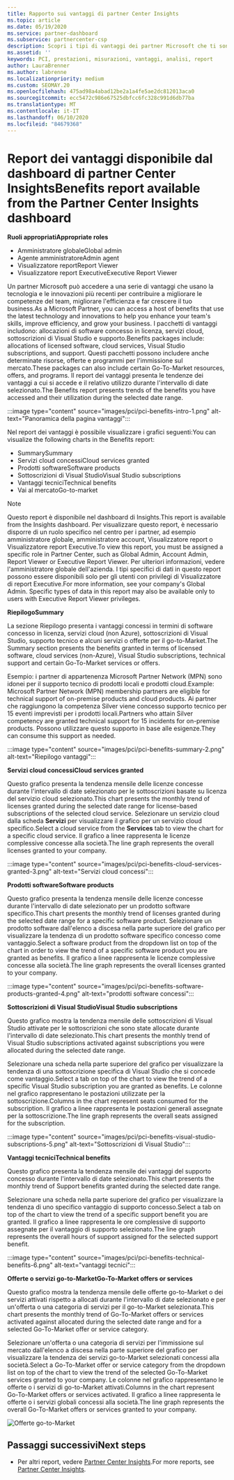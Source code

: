 ```yaml
---
title: Rapporto sui vantaggi di partner Center Insights
ms.topic: article
ms.date: 05/19/2020
ms.service: partner-dashboard
ms.subservice: partnercenter-csp
description: Scopri i tipi di vantaggi dei partner Microsoft che ti sono stati concessi per favorire la crescita del tuo business, migliorare l'efficienza e migliorare le competenze del team.
ms.assetid: ''
keywords: PCI, prestazioni, misurazioni, vantaggi, analisi, report
author: LauraBrenner
ms.author: labrenne
ms.localizationpriority: medium
ms.custom: SEOMAY.20
ms.openlocfilehash: 475ad98a4abad12be2a1a4fe5ae2dc812013aca0
ms.sourcegitcommit: ecc5472c986e67525dbfcc6fc328c991d6db77ba
ms.translationtype: MT
ms.contentlocale: it-IT
ms.lasthandoff: 06/10/2020
ms.locfileid: "84679368"
---
```

# <a name="benefits-report-available-from-the-partner-center-insights-dashboard"></a><span data-ttu-id="9a056-104">Report dei vantaggi disponibile dal dashboard di partner Center Insights</span><span class="sxs-lookup"><span data-stu-id="9a056-104">Benefits report available from the Partner Center Insights dashboard</span></span>

<span data-ttu-id="9a056-105">**Ruoli appropriati**</span><span class="sxs-lookup"><span data-stu-id="9a056-105">**Appropriate roles**</span></span>

- <span data-ttu-id="9a056-106">Amministratore globale</span><span class="sxs-lookup"><span data-stu-id="9a056-106">Global admin</span></span>
- <span data-ttu-id="9a056-107">Agente amministratore</span><span class="sxs-lookup"><span data-stu-id="9a056-107">Admin agent</span></span>
- <span data-ttu-id="9a056-108">Visualizzatore report</span><span class="sxs-lookup"><span data-stu-id="9a056-108">Report Viewer</span></span>
- <span data-ttu-id="9a056-109">Visualizzatore report Executive</span><span class="sxs-lookup"><span data-stu-id="9a056-109">Executive Report Viewer</span></span>

<span data-ttu-id="9a056-110">Un partner Microsoft può accedere a una serie di vantaggi che usano la tecnologia e le innovazioni più recenti per contribuire a migliorare le competenze del team, migliorare l'efficienza e far crescere il tuo business.</span><span class="sxs-lookup"><span data-stu-id="9a056-110">As a Microsoft Partner, you can access a host of benefits that use the latest technology and innovations to help you enhance your team's skills, improve efficiency, and grow your business.</span></span> <span data-ttu-id="9a056-111">I pacchetti di vantaggi includono: allocazioni di software concesso in licenza, servizi cloud, sottoscrizioni di Visual Studio e supporto.</span><span class="sxs-lookup"><span data-stu-id="9a056-111">Benefits packages include: allocations of licensed software, cloud services, Visual Studio subscriptions, and support.</span></span> <span data-ttu-id="9a056-112">Questi pacchetti possono includere anche determinate risorse, offerte e programmi per l'immissione sul mercato.</span><span class="sxs-lookup"><span data-stu-id="9a056-112">These packages can also include certain Go-To-Market resources, offers, and programs.</span></span> <span data-ttu-id="9a056-113">Il report dei vantaggi presenta le tendenze dei vantaggi a cui si accede e il relativo utilizzo durante l'intervallo di date selezionato.</span><span class="sxs-lookup"><span data-stu-id="9a056-113">The Benefits report presents trends of the benefits you have accessed and their utilization during the selected date range.</span></span>

:::image type="content" source="images/pci/pci-benefits-intro-1.png" alt-text="Panoramica della pagina vantaggi":::

<span data-ttu-id="9a056-115">Nel report dei vantaggi è possibile visualizzare i grafici seguenti:</span><span class="sxs-lookup"><span data-stu-id="9a056-115">You can visualize the following charts in the Benefits report:</span></span>

- <span data-ttu-id="9a056-116">Summary</span><span class="sxs-lookup"><span data-stu-id="9a056-116">Summary</span></span>
- <span data-ttu-id="9a056-117">Servizi cloud concessi</span><span class="sxs-lookup"><span data-stu-id="9a056-117">Cloud services granted</span></span>
- <span data-ttu-id="9a056-118">Prodotti software</span><span class="sxs-lookup"><span data-stu-id="9a056-118">Software products</span></span>
- <span data-ttu-id="9a056-119">Sottoscrizioni di Visual Studio</span><span class="sxs-lookup"><span data-stu-id="9a056-119">Visual Studio subscriptions</span></span>
- <span data-ttu-id="9a056-120">Vantaggi tecnici</span><span class="sxs-lookup"><span data-stu-id="9a056-120">Technical benefits</span></span>
- <span data-ttu-id="9a056-121">Vai al mercato</span><span class="sxs-lookup"><span data-stu-id="9a056-121">Go-to-market</span></span>

 > [!NOTE]
 > <span data-ttu-id="9a056-122">Questo report è disponibile nel dashboard di Insights.</span><span class="sxs-lookup"><span data-stu-id="9a056-122">This report is available from the Insights dashboard.</span></span> <span data-ttu-id="9a056-123">Per visualizzare questo report, è necessario disporre di un ruolo specifico nel centro per i partner, ad esempio amministratore globale, amministratore account, Visualizzatore report o Visualizzatore report Executive.</span><span class="sxs-lookup"><span data-stu-id="9a056-123">To view this report, you must be assigned a specific role in Partner Center, such as Global Admin, Account Admin, Report Viewer or Executive Report Viewer.</span></span> <span data-ttu-id="9a056-124">Per ulteriori informazioni, vedere l'amministratore globale dell'azienda. I tipi specifici di dati in questo report possono essere disponibili solo per gli utenti con privilegi di Visualizzatore di report Executive.</span><span class="sxs-lookup"><span data-stu-id="9a056-124">For more information, see your company's Global Admin. Specific types of data in this report may also be available only to users with Executive Report Viewer privileges.</span></span>

<span data-ttu-id="9a056-125">**Riepilogo**</span><span class="sxs-lookup"><span data-stu-id="9a056-125">**Summary**</span></span>

<span data-ttu-id="9a056-126">La sezione Riepilogo presenta i vantaggi concessi in termini di software concesso in licenza, servizi cloud (non Azure), sottoscrizioni di Visual Studio, supporto tecnico e alcuni servizi o offerte per il go-to-Market.</span><span class="sxs-lookup"><span data-stu-id="9a056-126">The Summary section presents the benefits granted in terms of licensed software, cloud services (non-Azure), Visual Studio subscriptions, technical support and certain Go-To-Market services or offers.</span></span>

<span data-ttu-id="9a056-127">Esempio: i partner di appartenenza Microsoft Partner Network (MPN) sono idonei per il supporto tecnico di prodotti locali e prodotti cloud.</span><span class="sxs-lookup"><span data-stu-id="9a056-127">Example: Microsoft Partner Network (MPN) membership partners are eligible for technical support of on-premise products and cloud products.</span></span> <span data-ttu-id="9a056-128">Ai partner che raggiungono la competenza Silver viene concesso supporto tecnico per 15 eventi imprevisti per i prodotti locali.</span><span class="sxs-lookup"><span data-stu-id="9a056-128">Partners who attain Silver competency are granted technical support for 15 incidents for on-premise products.</span></span> <span data-ttu-id="9a056-129">Possono utilizzare questo supporto in base alle esigenze.</span><span class="sxs-lookup"><span data-stu-id="9a056-129">They can consume this support as needed.</span></span> 

:::image type="content" source="images/pci/pci-benefits-summary-2.png" alt-text="Riepilogo vantaggi":::

<span data-ttu-id="9a056-131">**Servizi cloud concessi**</span><span class="sxs-lookup"><span data-stu-id="9a056-131">**Cloud services granted**</span></span>

<span data-ttu-id="9a056-132">Questo grafico presenta la tendenza mensile delle licenze concesse durante l'intervallo di date selezionato per le sottoscrizioni basate su licenza del servizio cloud selezionato.</span><span class="sxs-lookup"><span data-stu-id="9a056-132">This chart presents the monthly trend of licenses granted during the selected date range for license-based subscriptions of the selected cloud service.</span></span>
<span data-ttu-id="9a056-133">Selezionare un servizio cloud dalla scheda **Servizi** per visualizzare il grafico per un servizio cloud specifico.</span><span class="sxs-lookup"><span data-stu-id="9a056-133">Select a cloud service from the **Services** tab to view the chart for a specific cloud service.</span></span> <span data-ttu-id="9a056-134">Il grafico a linee rappresenta le licenze complessive concesse alla società.</span><span class="sxs-lookup"><span data-stu-id="9a056-134">The line graph represents the overall licenses granted to your company.</span></span>

:::image type="content" source="images/pci/pci-benefits-cloud-services-granted-3.png" alt-text="Servizi cloud concessi":::

<span data-ttu-id="9a056-136">**Prodotti software**</span><span class="sxs-lookup"><span data-stu-id="9a056-136">**Software products**</span></span>

<span data-ttu-id="9a056-137">Questo grafico presenta la tendenza mensile delle licenze concesse durante l'intervallo di date selezionato per un prodotto software specifico.</span><span class="sxs-lookup"><span data-stu-id="9a056-137">This chart presents the monthly trend of licenses granted during the selected date range for a specific software product.</span></span> <span data-ttu-id="9a056-138">Selezionare un prodotto software dall'elenco a discesa nella parte superiore del grafico per visualizzare la tendenza di un prodotto software specifico concesso come vantaggio.</span><span class="sxs-lookup"><span data-stu-id="9a056-138">Select a software product from the dropdown list on top of the chart in order to view the trend of a specific software product you are granted as benefits.</span></span> <span data-ttu-id="9a056-139">Il grafico a linee rappresenta le licenze complessive concesse alla società.</span><span class="sxs-lookup"><span data-stu-id="9a056-139">The line graph represents the overall licenses granted to your company.</span></span>

:::image type="content" source="images/pci/pci-benefits-software-products-granted-4.png" alt-text="prodotti software concessi":::

<span data-ttu-id="9a056-141">**Sottoscrizioni di Visual Studio**</span><span class="sxs-lookup"><span data-stu-id="9a056-141">**Visual Studio subscriptions**</span></span>

<span data-ttu-id="9a056-142">Questo grafico mostra la tendenza mensile delle sottoscrizioni di Visual Studio attivate per le sottoscrizioni che sono state allocate durante l'intervallo di date selezionato.</span><span class="sxs-lookup"><span data-stu-id="9a056-142">This chart presents the monthly trend of Visual Studio subscriptions activated against subscriptions you were allocated during the selected date range.</span></span>

<span data-ttu-id="9a056-143">Selezionare una scheda nella parte superiore del grafico per visualizzare la tendenza di una sottoscrizione specifica di Visual Studio che si concede come vantaggio.</span><span class="sxs-lookup"><span data-stu-id="9a056-143">Select a tab on top of the chart to view the trend of a specific Visual Studio subscription you are granted as benefits.</span></span> <span data-ttu-id="9a056-144">Le colonne nel grafico rappresentano le postazioni utilizzate per la sottoscrizione.</span><span class="sxs-lookup"><span data-stu-id="9a056-144">Columns in the chart represent seats consumed for the subscription.</span></span> <span data-ttu-id="9a056-145">Il grafico a linee rappresenta le postazioni generali assegnate per la sottoscrizione.</span><span class="sxs-lookup"><span data-stu-id="9a056-145">The line graph represents the overall seats assigned for the subscription.</span></span>

:::image type="content" source="images/pci/pci-benefits-visual-studio-subscriptions-5.png" alt-text="Sottoscrizioni di Visual Studio":::

<span data-ttu-id="9a056-147">**Vantaggi tecnici**</span><span class="sxs-lookup"><span data-stu-id="9a056-147">**Technical benefits**</span></span>

<span data-ttu-id="9a056-148">Questo grafico presenta la tendenza mensile dei vantaggi del supporto concesso durante l'intervallo di date selezionato.</span><span class="sxs-lookup"><span data-stu-id="9a056-148">This chart presents the monthly trend of Support benefits granted during the selected date range.</span></span>

<span data-ttu-id="9a056-149">Selezionare una scheda nella parte superiore del grafico per visualizzare la tendenza di uno specifico vantaggio di supporto concesso.</span><span class="sxs-lookup"><span data-stu-id="9a056-149">Select a tab on top of the chart to view the trend of a specific support benefit you are granted.</span></span> <span data-ttu-id="9a056-150">Il grafico a linee rappresenta le ore complessive di supporto assegnate per il vantaggio di supporto selezionato.</span><span class="sxs-lookup"><span data-stu-id="9a056-150">The line graph represents the overall hours of support assigned for the selected support benefit.</span></span>

:::image type="content" source="images/pci/pci-benefits-technical-benefits-6.png" alt-text="vantaggi tecnici":::

<span data-ttu-id="9a056-152">**Offerte o servizi go-to-Market**</span><span class="sxs-lookup"><span data-stu-id="9a056-152">**Go-To-Market offers or services**</span></span>

<span data-ttu-id="9a056-153">Questo grafico mostra la tendenza mensile delle offerte go-to-Market o dei servizi attivati rispetto a allocati durante l'intervallo di date selezionato e per un'offerta o una categoria di servizi per il go-to-Market selezionata.</span><span class="sxs-lookup"><span data-stu-id="9a056-153">This chart presents the monthly trend of Go-To-Market offers or services activated against allocated during the selected date range and for a selected Go-To-Market offer or service category.</span></span>

<span data-ttu-id="9a056-154">Selezionare un'offerta o una categoria di servizi per l'immissione sul mercato dall'elenco a discesa nella parte superiore del grafico per visualizzare la tendenza dei servizi go-to-Market selezionati concessi alla società.</span><span class="sxs-lookup"><span data-stu-id="9a056-154">Select a Go-To-Market offer or service category from the dropdown list on top of the chart to view the trend of the selected Go-To-Market services granted to your company.</span></span> <span data-ttu-id="9a056-155">Le colonne nel grafico rappresentano le offerte o i servizi di go-to-Market attivati.</span><span class="sxs-lookup"><span data-stu-id="9a056-155">Columns in the chart represent Go-To-Market offers or services activated.</span></span> <span data-ttu-id="9a056-156">Il grafico a linee rappresenta le offerte o i servizi globali concessi alla società.</span><span class="sxs-lookup"><span data-stu-id="9a056-156">The line graph represents the overall Go-To-Market offers or services granted to your company.</span></span>

![Offerte go-to-Market](images/pci/pci-benefits-go-to-market-7.png)

## <a name="next-steps"></a><span data-ttu-id="9a056-158">Passaggi successivi</span><span class="sxs-lookup"><span data-stu-id="9a056-158">Next steps</span></span>

- <span data-ttu-id="9a056-159">Per altri report, vedere [Partner Center Insights](partner-center-insights.md).</span><span class="sxs-lookup"><span data-stu-id="9a056-159">For more reports, see [Partner Center Insights](partner-center-insights.md).</span></span>
